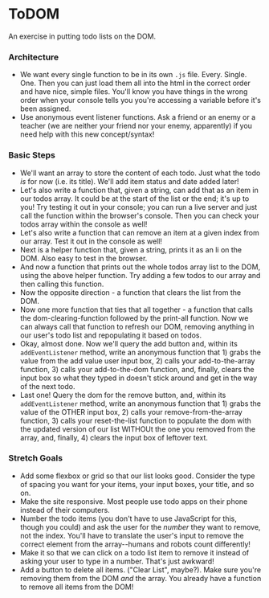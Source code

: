# ToDOM

An exercise in putting todo lists on the DOM.

### Architecture

* We want every single function to be in its own `.js` file. Every. Single. One. Then you can just load them all into the html in the correct order and have nice, simple files. You'll know you have things in the wrong order when your console tells you you're accessing a variable before it's been assigned.
* Use anonymous event listener functions. Ask a friend or an enemy or a teacher (we are neither your friend nor your enemy, apparently) if you need help with this new concept/syntax!


### Basic Steps

* We'll want an array to store the content of each todo. Just what the todo _is_ for now (i.e. its title). We'll add item status and date added later!
* Let's also write a function that, given a string, can add that as an item in our todos array. It could be at the start of the list or the end; it's up to you! Try testing it out in your console; you can run a live server and just call the function within the browser's console. Then you can check your todos array within the console as well!
* Let's also write a function that can remove an item at a given index from our array. Test it out in the console as well!
* Next is a helper function that, given a string, prints it as an li on the DOM. Also easy to test in the browser.
* And now a function that prints out the whole todos array list to the DOM, using the above helper function. Try adding a few todos to our array and then calling this function.
* Now the opposite direction - a function that clears the list from the DOM.
* Now one more function that ties that all together - a function that calls the dom-clearing-function followed by the print-all function. Now we can always call that function to refresh our DOM, removing anything in our user's todo list and repopulating it based on todos.
* Okay, almost done. Now we'll query the add button and, within its `addEventListener` method, write an anonymous function that 1) grabs the value from the add value user input box, 2) calls your add-to-the-array function, 3) calls your add-to-the-dom function, and, finally, clears the input box so what they typed in doesn't stick around and get in the way of the next todo.
* Last one! Query the dom for the remove button, and, within its `addEventListener` method, write an anonymous function that 1) grabs the value of the OTHER input box, 2) calls your remove-from-the-array function, 3) calls your reset-the-list function to populate the dom with the updated version of our list WITHOUt the one you removed from the array, and, finally, 4) clears the input box of leftover text.


### Stretch Goals

* Add some flexbox or grid so that our list looks good. Consider the type of spacing you want for your items, your input boxes, your title, and so on.
* Make the site responsive. Most people use todo apps on their phone instead of their computers.
* Number the todo items (you don't have to use JavaScript for this, though you could) and ask the user for the _number_ they want to remove, not the index. You'll have to translate the user's input to remove the correct element from the array--humans and robots count differently!
* Make it so that we can click on a todo list item to remove it instead of asking your user to type in a number. That's just awkward!
* Add a button to delete all items. ("Clear List", maybe?). Make sure you're removing them from the DOM _and_ the array. You already have a function to remove all items from the DOM!